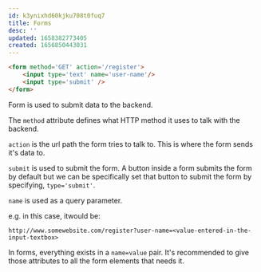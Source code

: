 ```yaml
---
id: k3ynixhd60kjku708t0fuq7
title: Forms
desc: ''
updated: 1658382773405
created: 1656850443031
---
```


```html
<form method='GET' action='/register'>
    <input type='text' name='user-name'/>
    <input type='submit' />
</form>
```

Form is used to submit data to the backend.

The `method` attribute defines what HTTP method it uses to talk with the backend.

`action` is the url path the form tries to talk to. This is where the form sends it's data to.

`submit` is used to submit the form. A button inside a form submits the form by default but we can be specifically set that button to submit the form by specifying, `type='submit'`.

`name` is used as a query parameter.

e.g. in this case, itwould be:

`http://www.somewebsite.com/register?user-name=<value-entered-in-the-input-textbox>`

In forms, everything exists in a `name=value` pair. It's recommended to give those attributes to all the form elements that needs it.
